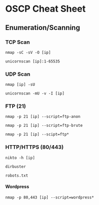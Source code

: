 # OSCP Cheat Sheet

## Enumeration/Scanning

### TCP Scan
`nmap -sC -sV -O [ip]`

`unicornscan [ip]:1-65535`


### UDP Scan
`nmap [ip] -sU`

`unicornscan -mU -v -I [ip]`


### FTP (21)
`nmap -p 21 [ip] --script=ftp-anon`

`nmap -p 21 [ip] --script=ftp-brute`

`nmap -p 21 [ip] --scipt=ftp*`


### HTTP/HTTPS (80/443)
`nikto -h [ip]`

`dirbuster`

`robots.txt`


#### Wordpress
`nmap -p 80,443 [ip] --script=wordpress*`

